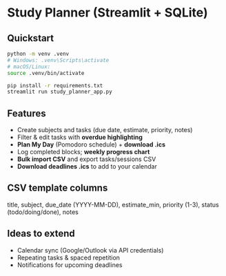 
# Study Planner (Streamlit + SQLite)

## Quickstart
```bash
python -m venv .venv
# Windows: .venv\Scripts\activate
# macOS/Linux:
source .venv/bin/activate

pip install -r requirements.txt
streamlit run study_planner_app.py
```

## Features
- Create subjects and tasks (due date, estimate, priority, notes)
- Filter & edit tasks with **overdue highlighting**
- **Plan My Day** (Pomodoro schedule) + **download .ics**
- Log completed blocks; **weekly progress chart**
- **Bulk import CSV** and export tasks/sessions CSV
- **Download deadlines .ics** to add to your calendar

## CSV template columns
title, subject, due_date (YYYY-MM-DD), estimate_min, priority (1-3), status (todo/doing/done), notes

## Ideas to extend
- Calendar sync (Google/Outlook via API credentials)
- Repeating tasks & spaced repetition
- Notifications for upcoming deadlines

